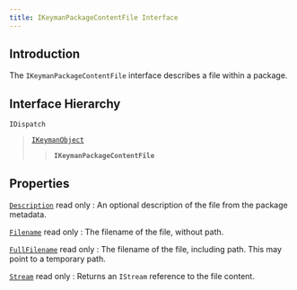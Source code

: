 ```yaml
---
title: IKeymanPackageContentFile Interface
---
```


## Introduction

The `IKeymanPackageContentFile` interface describes a file within a
package.

## Interface Hierarchy

`IDispatch`  

> [`IKeymanObject`](../IKeymanObject)  
>
> > **`IKeymanPackageContentFile`**  

## Properties

[`Description`](Description) <span class="readonly">read only</span>
:   An optional description of the file from the package metadata.

[`Filename`](Filename) <span class="readonly">read only</span>
:   The filename of the file, without path.

[`FullFilename`](FullFilename) <span class="readonly">read only</span>
:   The filename of the file, including path. This may point to a
    temporary path.

[`Stream`](Stream) <span class="readonly">read only</span>
:   Returns an `IStream` reference to the file content.
